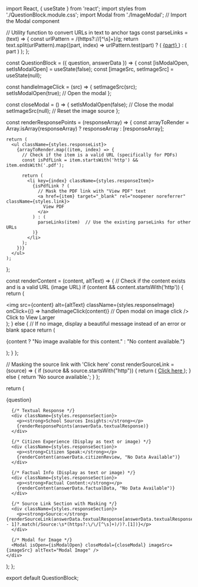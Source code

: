 import React, { useState } from 'react';
import styles from './QuestionBlock.module.css';
import Modal from './ImageModal'; // Import the Modal component

// Utility function to convert URLs in text to anchor tags
const parseLinks = (text) => {
  const urlPattern = /(https?:\/\/[^\s]+)/g;
  return text.split(urlPattern).map((part, index) =>
    urlPattern.test(part) ? (
      <a key={index} href={part} target="_blank" rel="noopener noreferrer" className={styles.link}>
        {part}
      </a>
    ) : (
      part
    )
  );
};

const QuestionBlock = ({ question, answerData }) => {
  const [isModalOpen, setIsModalOpen] = useState(false);
  const [imageSrc, setImageSrc] = useState(null);

  const handleImageClick = (src) => {
    setImageSrc(src);
    setIsModalOpen(true); // Open the modal
  };

  const closeModal = () => {
    setIsModalOpen(false); // Close the modal
    setImageSrc(null); // Reset the image source
  };

  const renderResponsePoints = (responseArray) => {
    const arrayToRender = Array.isArray(responseArray) ? responseArray : [responseArray];

    return (
      <ul className={styles.responseList}>
        {arrayToRender.map((item, index) => {
          // Check if the item is a valid URL (specifically for PDFs)
          const isPdfLink = item.startsWith('http') && item.endsWith('.pdf');

          return (
            <li key={index} className={styles.responseItem}>
              {isPdfLink ? (
                // Mask the PDF link with "View PDF" text
                <a href={item} target="_blank" rel="noopener noreferrer" className={styles.link}>
                  View PDF
                </a>
              ) : (
                parseLinks(item)  // Use the existing parseLinks for other URLs
              )}
            </li>
          );
        })}
      </ul>
    );
  };

  const renderContent = (content, altText) => {
    // Check if the content exists and is a valid URL (image URL)
    if (content && content.startsWith('http')) {
      return (
        <div className={styles.imageWrapper}>
          <img
            src={content}
            alt={altText}
            className={styles.responseImage}
            onClick={() => handleImageClick(content)} // Open modal on image click
          />
          <span className={styles.tooltip}>Click to View Larger</span>
        </div>
      );
    } else {
      // If no image, display a beautiful message instead of an error or blank space
      return (
        <div className={styles.noImageMessage}>
          <p>{content ? "No image available for this content." : "No content available."}</p>
        </div>
      );
    }
  };

  // Masking the source link with 'Click here'
  const renderSourceLink = (source) => {
    if (source && source.startsWith("http")) {
      return (
        <a href={source} target="_blank" rel="noopener noreferrer" className={styles.link}>
          Click here
        </a>
      );
    } else {
      return 'No source available.';
    }
  };

  return (
    <div className={styles.questionBlock}>
      <div className={styles.question}>{question}</div>

      {/* Textual Response */}
      <div className={styles.responseSection}>
        <p><strong>School Sources Insights:</strong></p>
        {renderResponsePoints(answerData.textualResponse)}
      </div>

      {/* Citizen Experience (Display as text or image) */}
      <div className={styles.responseSection}>
        <p><strong>Citizen Speak:</strong></p>
        {renderContent(answerData.citizenReview, "No Data Available")}
      </div>

      {/* Factual Info (Display as text or image) */}
      <div className={styles.responseSection}>
        <p><strong>Factual Content:</strong></p>
        {renderContent(answerData.factualData, "No Data Available")}
      </div>

      {/* Source Link Section with Masking */}
      <div className={styles.responseSection}>
        <p><strong>Source:</strong> {renderSourceLink(answerData.textualResponse[answerData.textualResponse.length - 1]?.match(/Source:\s*(https?:\/\/[^\s]+)/)?.[1])}</p>
      </div>

      {/* Modal for Image */}
      <Modal isOpen={isModalOpen} closeModal={closeModal} imageSrc={imageSrc} altText="Modal Image" />
    </div>
  );
};

export default QuestionBlock;
